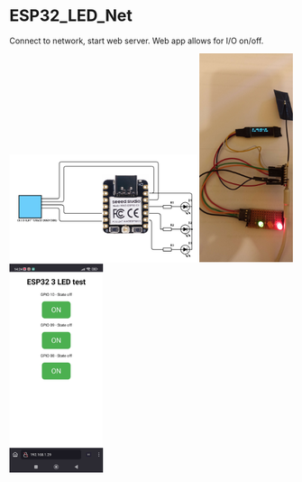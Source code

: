 # ESP32_LED_Net
Connect to network, start web server. Web app allows for I/O on/off.

<img src="ESP32_LED_Net.png" width=66% height=66%>

<img src="IMG_20240601_171902.jpg" width=33% height=33%>

<img src="Screenshot.jpg" width=33% height=33%>
